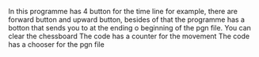 In this programme has 4 button for the time line for example, there are forward button and upward button, besides of that the programme has a botton that sends you to at the ending o beginning of the pgn file.
You can clear the chessboard
The code has a counter for the movement
The code has a chooser for the pgn file
